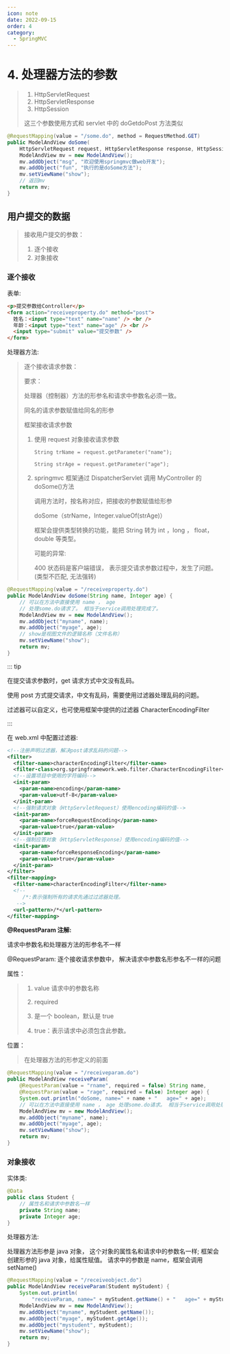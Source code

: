 ```yaml
---
icon: note
date: 2022-09-15
order: 4
category:
  - SpringMVC
---
```


# 4. 处理器方法的参数

> 1. HttpServletRequest
> 2. HttpServletResponse
> 3. HttpSession
>
> 这三个参数使用方式和 servlet 中的 doGetdoPost 方法类似

```java
@RequestMapping(value = "/some.do", method = RequestMethod.GET)
public ModelAndView doSome(
    HttpServletRequest request, HttpServletResponse response, HttpSession session) {
    ModelAndView mv = new ModelAndView();
    mv.addObject("msg", "欢迎使用springmvc做web开发");
    mv.addObject("fun", "执行的是doSome方法");
    mv.setViewName("show");
    // 返回mv
    return mv;
}
```

## 用户提交的数据

> 接收用户提交的参数：
>
> 1. 逐个接收
> 2. 对象接收

### 逐个接收

表单:

```html
<p>提交参数给Controller</p>
<form action="receiveproperty.do" method="post">
  姓名：<input type="text" name="name" /> <br />
  年龄：<input type="text" name="age" /> <br />
  <input type="submit" value="提交参数" />
</form>
```

处理器方法:

> 逐个接收请求参数：
>
> 要求：
>
> 处理器（控制器）方法的形参名和请求中参数名必须一致。
>
> 同名的请求参数赋值给同名的形参
>
> 框架接收请求参数
>
> 1. 使用 request 对象接收请求参数
>
>    `String trName = request.getParameter("name");`
>
>    `String strAge = request.getParameter("age");`
>
> 2. springmvc 框架通过 DispatcherServlet 调用 MyController 的 doSome()方法
>
>    调用方法时，按名称对应，把接收的参数赋值给形参
>
>    doSome（strName，Integer.valueOf(strAge)）
>
>    框架会提供类型转换的功能，能把 String 转为 int ，long ， float， double 等类型。
>
>    可能的异常:
>
>    400 状态码是客户端错误， 表示提交请求参数过程中，发生了问题。(类型不匹配, 无法强转)

```java
@RequestMapping(value = "/receiveproperty.do")
public ModelAndView doSome(String name, Integer age) {
    // 可以在方法中直接使用 name ， age
    // 处理some.do请求了。 相当于service调用处理完成了。
    ModelAndView mv = new ModelAndView();
    mv.addObject("myname", name);
    mv.addObject("myage", age);
    // show是视图文件的逻辑名称（文件名称）
    mv.setViewName("show");
    return mv;
}
```

::: tip

在提交请求参数时，get 请求方式中文没有乱码。

使用 post 方式提交请求，中文有乱码，需要使用过滤器处理乱码的问题。

过滤器可以自定义，也可使用框架中提供的过滤器 CharacterEncodingFilter

:::

在 web.xml 中配置过滤器:

```xml
<!--注册声明过滤器，解决post请求乱码的问题-->
<filter>
  <filter-name>characterEncodingFilter</filter-name>
  <filter-class>org.springframework.web.filter.CharacterEncodingFilter</filter-class>
  <!--设置项目中使用的字符编码-->
  <init-param>
    <param-name>encoding</param-name>
    <param-value>utf-8</param-value>
  </init-param>
  <!--强制请求对象（HttpServletRequest）使用encoding编码的值-->
  <init-param>
    <param-name>forceRequestEncoding</param-name>
    <param-value>true</param-value>
  </init-param>
  <!--强制应答对象（HttpServletResponse）使用encoding编码的值-->
  <init-param>
    <param-name>forceResponseEncoding</param-name>
    <param-value>true</param-value>
  </init-param>
</filter>
<filter-mapping>
  <filter-name>characterEncodingFilter</filter-name>
  <!--
     /*:表示强制所有的请求先通过过滤器处理。
   -->
  <url-pattern>/*</url-pattern>
</filter-mapping>
```

**@RequestParam 注解:**

请求中参数名和处理器方法的形参名不一样

@RequestParam: 逐个接收请求参数中， 解决请求中参数名形参名不一样的问题

属性：

> 1. value 请求中的参数名称
> 2. required
>
> 3. 是一个 boolean，默认是 true
> 4. true：表示请求中必须包含此参数。

位置：

> 在处理器方法的形参定义的前面

```java
@RequestMapping(value = "/receiveparam.do")
public ModelAndView receiveParam(
    @RequestParam(value = "rname", required = false) String name,
    @RequestParam(value = "rage", required = false) Integer age) {
    System.out.println("doSome, name=" + name + "   age=" + age);
    // 可以在方法中直接使用 name ， age 处理some.do请求。 相当于service调用处理完成了。
    ModelAndView mv = new ModelAndView();
    mv.addObject("myname", name);
    mv.addObject("myage", age);
    mv.setViewName("show");
    return mv;
}
```

### 对象接收

实体类:

```java
@Data
public class Student {
    // 属性名和请求中参数名一样
    private String name;
    private Integer age;
}
```

处理器方法:

处理器方法形参是 java 对象， 这个对象的属性名和请求中的参数名一样; 框架会创建形参的 java 对象，给属性赋值。 请求中的参数是 name，框架会调用 setName()

```java
@RequestMapping(value = "/receiveobject.do")
public ModelAndView receiveParam(Student myStudent) {
    System.out.println(
        "receiveParam, name=" + myStudent.getName() + "   age=" + myStudent.getAge());
    ModelAndView mv = new ModelAndView();
    mv.addObject("myname", myStudent.getName());
    mv.addObject("myage", myStudent.getAge());
    mv.addObject("mystudent", myStudent);
    mv.setViewName("show");
    return mv;
}
```
